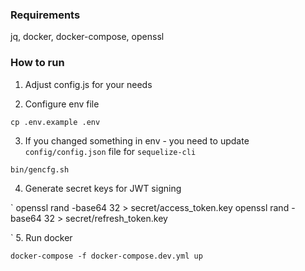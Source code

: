 ### Requirements

jq, docker, docker-compose, openssl

### How to run 

1. Adjust config.js for your needs

2. Configure env file

`
cp .env.example .env 
`

3. If you changed something in env - you need to update `config/config.json` file for `sequelize-cli`

`
bin/gencfg.sh
`

4. Generate secret keys for JWT signing

`
openssl rand -base64 32 > secret/access_token.key
openssl rand -base64 32 > secret/refresh_token.key

`
5. Run docker

`
docker-compose -f docker-compose.dev.yml up
`
